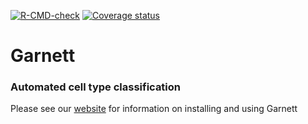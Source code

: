 [![R-CMD-check](https://github.com/cole-trapnell-lab/garnett/actions/workflows/check-standard.yaml/badge.svg?branch=monocle3)](https://github.com/cole-trapnell-lab/garnett/actions/workflows/check-standard.yaml)
[![Coverage status](https://codecov.io/gh/cole-trapnell-lab/garnett/branch/master/graph/badge.svg)](https://codecov.io/github/cole-trapnell-lab/garnett?branch=master)

# Garnett
### Automated cell type classification

Please see our [website](http://cole-trapnell-lab.github.io/garnett/) for information on installing and using Garnett
